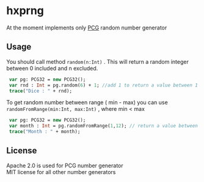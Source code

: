 # hxprng
At the moment implements only [PCG](http://www.pcg-random.org/) random number generator

## Usage
You should call method `random(n:Int)` . This will return a random integer between 0 included and n excluded.
```haxe
 var pg: PCG32 = new PCG32();
 var rnd : Int = pg.random(6) + 1; //add 1 to return a value between 1 and 6 (included)
 trace("Dice : " + rnd);
```

To get random number between range ( min - max) you can use `randomFromRange(min:Int, max:Int)` , where min < max
```haxe
 var pg: PCG32 = new PCG32();
 var month : Int = pg.randomFromRange(1,12); // return a value between 1 and 12 (included)
 trace("Month : " + month);
```

## License
 Apache 2.0 is used for PCG number generator  
 MIT license for all other number generators
